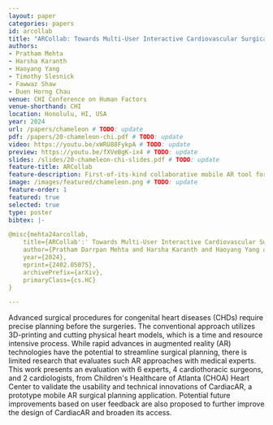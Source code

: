 ```yaml
---
layout: paper
categories: papers
id: arcollab
title: "ARCollab: Towards Multi-User Interactive Cardiovascular Surgical Planning in Mobile Augmented Reality"
authors: 
- Pratham Mehta
- Harsha Karanth
- Haoyang Yang
- Timothy Slesnick
- Fawwaz Shaw
- Duen Horng Chau
venue: CHI Conference on Human Factors
venue-shorthand: CHI
location: Honolulu, HI, USA
year: 2024
url: /papers/chameleon # TODO: update
pdf: /papers/20-chameleon-chi.pdf # TODO: update
video: https://youtu.be/xWRU88FykpA # TODO: update
preview: https://youtu.be/fXVeBgK-ix4 # TODO: update
slides: /slides/20-chameleon-chi-slides.pdf # TODO: update
feature-title: ARCollab
feature-description: First-of-its-kind collaborative mobile AR tool for surgical planning.
image: /images/featured/chameleon.png # TODO: update
feature-order: 1
featured: true
selected: true
type: poster
bibtex: |-

@misc{mehta24arcollab,
    title={ARCollab':' Towards Multi-User Interactive Cardiovascular Surgical Planning in Mobile Augmented Reality}, 
    author={Pratham Darrpan Mehta and Harsha Karanth and Haoyang Yang and Timothy C. Slesnick and Fawwaz Shaw and Duen Horng Chau},
    year={2024},
    eprint={2402.05075},
    archivePrefix={arXiv},
    primaryClass={cs.HC}
}

---
```

Advanced surgical procedures for congenital heart diseases (CHDs) require precise planning before the surgeries. The conventional approach utilizes 3D-printing and cutting physical heart models, which is a time and resource intensive process. While rapid advances in augmented reality (AR) technologies have the potential to streamline surgical planning, there is limited research that evaluates such AR approaches with medical experts. 
This work presents an evaluation with 6 experts, 4 cardiothoracic surgeons, and 2 cardiologists, from Children's Healthcare of Atlanta (CHOA) Heart Center to validate the usability and technical innovations of CardiacAR, a prototype mobile AR surgical planning application. Potential future improvements based on user feedback are also proposed to further improve the design of CardiacAR and broaden its access.
